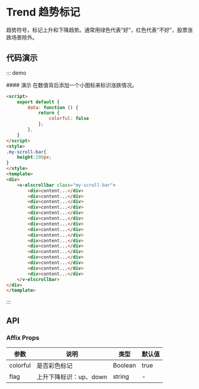 <script>
    export default {
        data: function () {
            return {
                colorful: false
            };
        },
    }
</script>
<style>
.my-scroll-bar{
    height:200px;
}
</style>
# Trend 趋势标记

趋势符号，标记上升和下降趋势。通常用绿色代表“好”，红色代表“不好”，股票涨跌场景除外。

## 代码演示

::: demo
<summary>
  #### 演示
  在数值背后添加一个小图标来标识涨跌情况。
</summary>

```html
<script>
    export default {
        data: function () {
            return {
                colorful: false
            };
        },
    }
</script>
<style>
.my-scroll-bar{
    height:200px;
}
</style>
<template>
<div>
    <v-elscrollbar class="my-scroll-bar">
        <div>content...</div>
        <div>content...</div>
        <div>content...</div>
        <div>content...</div>
        <div>content...</div>
        <div>content...</div>
        <div>content...</div>
        <div>content...</div>
        <div>content...</div>
        <div>content...</div>
        <div>content...</div>
        <div>content...</div>
        <div>content...</div>
        <div>content...</div>
        <div>content...</div>
        <div>content...</div>
    </v-elscrollbar>
</div>
</template>
```
:::

## API

### Affix Props
| 参数        | 说明           | 类型               | 默认值       |
|------------|----------------|-------------------|-------------|
| colorful    | 是否彩色标记 | Boolean | true |
| flag    | 上升下降标识：up、down | string | - |
